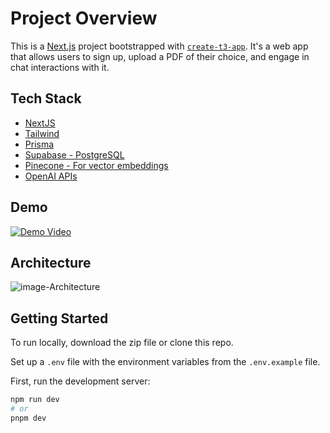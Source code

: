 # Project Overview

This is a [Next.js](https://nextjs.org/) project bootstrapped with [`create-t3-app`](https://github.com/t3-oss/create-t3-app). It's a web app that allows users to sign up, upload a PDF of their choice, and engage in chat interactions with it.

## Tech Stack

- [NextJS](https://nextjs.org/)
- [Tailwind](https://tailwindcss.com/)
- [Prisma](https://www.prisma.io/)
- [Supabase - PostgreSQL](https://supabase.com/)
- [Pinecone - For vector embeddings](https://www.pinecone.io/)
- [OpenAI APIs](https://openai.com/blog/openai-api)

## Demo

[![Demo Video](![image](https://github.com/chandann23/tech-trek/assets/139786048/5c9712ea-1a2c-4693-8e13-5b43421abf4d)
)](https://drive.google.com/file/d/1mk_aGQknwhEIbG390OQHX_OmlD_kSKeJ/view?usp=drivesdk)

## Architecture
![image-Architecture](https://github.com/chandann23/tech-trek/assets/139786048/e2249cf2-b78f-460d-92d1-68239805fda9)


## Getting Started

To run locally, download the zip file or clone this repo.

Set up a `.env` file with the environment variables from the `.env.example` file.

First, run the development server:

```bash
npm run dev
# or
pnpm dev
